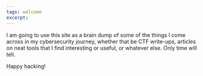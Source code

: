 ```yaml
---
tags: welcome
excerpt: 
---
```


I am going to use this site as a brain dump of some of the things I come across in my cybersecurity journey, whether that be CTF write-ups, articles on neat tools that I find interesting or useful, or whatever else. Only time will tell.

Happy hacking!

